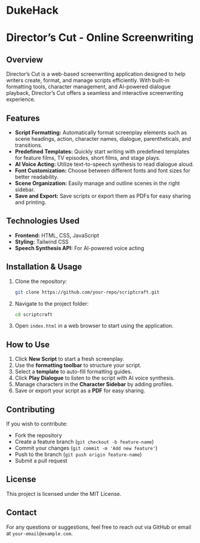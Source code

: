 # DukeHack

# Director’s Cut - Online Screenwriting

## Overview
Director’s Cut is a web-based screenwriting application designed to help writers create, format, and manage scripts efficiently. With built-in formatting tools, character management, and AI-powered dialogue playback, Director’s Cut offers a seamless and interactive screenwriting experience.

## Features
- **Script Formatting:** Automatically format screenplay elements such as scene headings, action, character names, dialogue, parentheticals, and transitions.
- **Predefined Templates:** Quickly start writing with predefined templates for feature films, TV episodes, short films, and stage plays.
- **AI Voice Acting:** Utilize text-to-speech synthesis to read dialogue aloud.
- **Font Customization:** Choose between different fonts and font sizes for better readability.
- **Scene Organization:** Easily manage and outline scenes in the right sidebar.
- **Save and Export:** Save scripts or export them as PDFs for easy sharing and printing.

## Technologies Used
- **Frontend:** HTML, CSS, JavaScript
- **Styling:** Tailwind CSS
- **Speech Synthesis API:** For AI-powered voice acting

## Installation & Usage
1. Clone the repository:
   ```sh
   git clone https://github.com/your-repo/scriptcraft.git
   ```
2. Navigate to the project folder:
   ```sh
   cd scriptcraft
   ```
3. Open `index.html` in a web browser to start using the application.

## How to Use
1. Click **New Script** to start a fresh screenplay.
2. Use the **formatting toolbar** to structure your script.
3. Select a **template** to auto-fill formatting guides.
4. Click **Play Dialogue** to listen to the script with AI voice synthesis.
5. Manage characters in the **Character Sidebar** by adding profiles.
6. Save or export your script as a **PDF** for easy sharing.

## Contributing
If you wish to contribute:
- Fork the repository
- Create a feature branch (`git checkout -b feature-name`)
- Commit your changes (`git commit -m 'Add new feature'`)
- Push to the branch (`git push origin feature-name`)
- Submit a pull request

## License
This project is licensed under the MIT License.

## Contact
For any questions or suggestions, feel free to reach out via GitHub or email at `your-email@example.com`.

